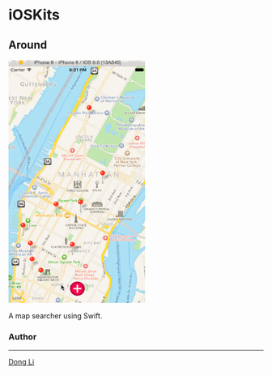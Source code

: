 # iOSKits
<html>
<body>
<h2>Around</h2>
<img src="https://raw.githubusercontent.com/mewhuan/iOSKits/master/Around/pics/mapsearch.gif" width="270" height="480">
<p>A map searcher using Swift.</p>
<h3>Author</h3>  <hr style="height:1px">
<a href="https://github.com/mewhuan">Dong Li</a>
</body>
</html>

